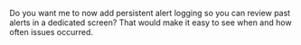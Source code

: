 Do you want me to now add persistent alert logging so you can review past alerts in a dedicated screen? That would make it easy to see when and how often issues occurred.